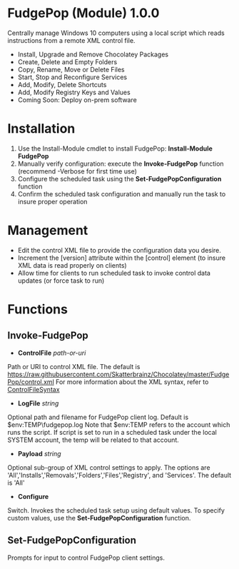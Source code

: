 # FudgePop (Module) 1.0.0

Centrally manage Windows 10 computers using a local script which reads instructions from a remote XML control file.

* Install, Upgrade and Remove Chocolatey Packages
* Create, Delete and Empty Folders
* Copy, Rename, Move or Delete Files
* Start, Stop and Reconfigure Services
* Add, Modify, Delete Shortcuts
* Add, Modify Registry Keys and Values
* Coming Soon: Deploy on-prem software

# Installation

  1. Use the Install-Module cmdlet to install FudgePop: **Install-Module FudgePop**
  2. Manually verify configuration: execute the **Invoke-FudgePop** function (recommend -Verbose for first time use)
  3. Configure the scheduled task using the **Set-FudgePopConfiguration** function
  4. Confirm the scheduled task configuration and manually run the task to insure proper operation

# Management

  * Edit the control XML file to provide the configuration data you desire.
  * Increment the [version] attribute within the [control] element (to insure XML data is read properly on clients)
  * Allow time for clients to run scheduled task to invoke control data updates (or force task to run)
  
# Functions

## Invoke-FudgePop

* **ControlFile** _path-or-uri_

Path or URI to control XML file.  The default is https://raw.githubusercontent.com/Skatterbrainz/Chocolatey/master/FudgePop/control.xml
For more information about the XML syntax, refer to [ControlFileSyntax](https://github.com/Skatterbrainz/Chocolatey/blob/master/FudgePop/ControlFileSyntax.md)

* **LogFile** _string_

Optional path and filename for FudgePop client log. Default is $env:TEMP\fudgepop.log
Note that $env:TEMP refers to the account which runs the script.  If script is set to run in a scheduled task
under the local SYSTEM account, the temp will be related to that account.

* **Payload** _string_

Optional sub-group of XML control settings to apply.  The options are 'All','Installs','Removals','Folders','Files','Registry', and 'Services'.  The default is 'All'

* **Configure**

Switch. Invokes the scheduled task setup using default values.  To specify custom values, use the **Set-FudgePopConfiguration** function.

## Set-FudgePopConfiguration

Prompts for input to control FudgePop client settings.

